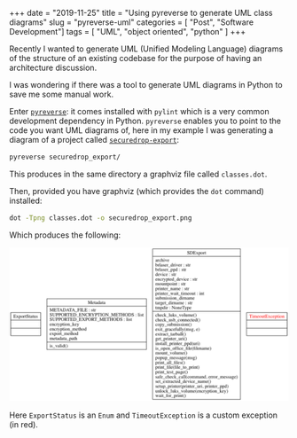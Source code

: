 +++
date = "2019-11-25"
title = "Using pyreverse to generate UML class diagrams"
slug = "pyreverse-uml"
categories = [ "Post", "Software Development"]
tags = [ "UML", "object oriented", "python" ]
+++

Recently I wanted to generate UML (Unified Modeling Language) diagrams of the structure of an existing codebase for the purpose of having an architecture discussion.

I was wondering if there was a tool to generate UML diagrams in Python to save me some manual work.

Enter [`pyreverse`](https://pypi.org/project/pyreverse/): it comes installed with `pylint` which is a very common development dependency in Python. `pyreverse` enables you to point to the code you want UML diagrams of, here in my example I was generating a diagram of a project called [`securedrop-export`](https://github.com/freedomofpress/securedrop-export):

```bash
pyreverse securedrop_export/
```

This produces in the same directory a graphviz file called `classes.dot`.

Then, provided you have graphviz (which provides the `dot` command) installed:

```bash
dot -Tpng classes.dot -o securedrop_export.png
```

Which produces the following:

![securedrop-export](/img/securedrop_export.png)

Here `ExportStatus` is an `Enum` and `TimeoutException` is a custom exception (in red).
